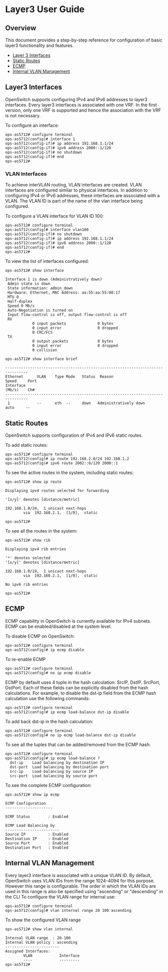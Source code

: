 # Layer3 User Guide

## Overview
This document provides a step-by-step reference for configuration of basic layer3 functionality and features.

* [Layer 3 Interfaces](#layer3-Interfaces)
* [Static Routes](#static-routes)
* [ECMP](#ecmp)
* [Internal VLAN Management](#internal-vlan-management)

## Layer3 Interfaces
OpenSwitch supports configuring IPv4 and IPv6 addresses to layer3 interfaces. Every layer3 interfaces is associated with one VRF. In the first version, only one VRF is supported and hence the association with the VRF is not necessary.

To configure an interface:
```
ops-as5712# configure terminal
ops-as5712(config)# interface 1
ops-as5712(config-if)# ip address 192.168.1.1/24
ops-as5712(config-if)# ipv6 address 2000::1/120
ops-as5712(config-if)# no shutdown
ops-as5712(config-if)# end
ops-as5712#
```
### VLAN Interfaces
To achieve interVLAN routing, VLAN interfaces are created. VLAN interfaces are configured similar to physical interfaces. In addition to configuring IPv4 or IPv6 addresses, these interfaces are associated with a VLAN. The VLAN ID is part of the name of the vlan interface being configured.

To configure a VLAN interface for VLAN ID 100:

```
ops-as5712# configure terminal
ops-as5712(config)# interface vlan100
ops-as5712(config-if)# no shutdown
ops-as5712(config-if)# ip address 192.168.1.1/24
ops-as5712(config-if)# ipv6 address 2000::1/120
ops-as5712(config-if)# end
ops-as5712#
```


To view the list of interfaces configured:
```
ops-as5712# show interface

Interface 1 is down (Administratively down)
 Admin state is down
 State information: admin_down
 Hardware: Ethernet, MAC Address: aa:55:aa:55:00:17
 MTU 0
 Half-duplex
 Speed 0 Mb/s
 Auto-Negotiation is turned on
 Input flow-control is off, output flow-control is off
 RX
            0 input packets              0 bytes
            0 input error                0 dropped
            0 CRC/FCS
 TX
            0 output packets             0 bytes
            0 input error                0 dropped
            0 collision

ops-as5712# show interface brief

--------------------------------------------------------------------------------
Ethernet      VLAN    Type Mode   Status  Reason                   Speed     Port
Interface                                                          (Mb/s)    Ch#
--------------------------------------------------------------------------------
 1            --      eth  --     down   Administratively down     auto     --

```

## Static Routes
OpenSwitch supports configuration of IPv4 and IPv6 static routes.

To add static routes:
```
ops-as5712# configure terminal
ops-as5712(config)# ip route 192.168.2.0/24 192.168.1.2
ops-as5712(config)# ipv6 route 2002::0/120 2000::1
```

To see the active routes in the system, including static routes:
```
ops-as5712# show ip route

Displaying ipv4 routes selected for forwarding

'[x/y]' denotes [distance/metric]

192.168.1.0/24,  1 unicast next-hops
        via  192.168.2.1,  [1/0],  static

ops-as5712#

```
To see all the routes in the system:
```
ops-as5712# show rib

Displaying ipv4 rib entries

'*' denotes selected
'[x/y]' denotes [distance/metric]

192.168.1.0/24,  1 unicast next-hops
        via  192.168.2.1,  [1/0],  static

No ipv6 rib entries

ops-as5712#

```

## ECMP
ECMP capability in OpenSwitch is currently available for IPv4 subnets. ECMP can be enabled/disabled at the system level.

To disable ECMP on OpenSwitch:
```
ops-as5712# configure terminal
ops-as5712(config)# ip ecmp disable
```
To re-enable ECMP
```
ops-as5712# configure terminal
ops-as5712(config)# no ip ecmp disable
```

ECMP by default uses 4 tuple in the hash calculation: SrcIP, DstIP, SrcPort, DstPort. Each of these fields can be explicitly disabled from the hash calculations.
For example, to disable the dst-ip field from the ECMP hash calculation use the following commands:
```
ops-as5712# configure terminal
ops-as5712(config)# ip ecmp load-balance dst-ip disable
```
To add back dst-ip in the hash calculation:
```
ops-as5712# configure terminal
ops-as5712(config)# no ip ecmp load-balance dst-ip disable
```
To see all the tuples that can be added/removed from the ECMP hash:
```
ops-as5712# configure terminal
ops-as5712(config)# ip ecmp load-balance ?
  dst-ip    Load balancing by destination IP
  dst-port  Load balancing by destination port
  src-ip    Load balancing by source IP
  src-port  Load balancing by source port
```

To see the complete ECMP configuration:
```
ops-as5712# show ip ecmp

ECMP Configuration
---------------------

ECMP Status        : Enabled

ECMP Load Balancing by
------------------------
Source IP          : Enabled
Destination IP     : Enabled
Source Port        : Enabled
Destination Port   : Enabled
```

## Internal VLAN Management
Every layer3 interface is associated with a unique VLAN ID. By default, OpenSwitch uses VLAN IDs from the range 1024-4094 for this purpose. However this range is configurable. The order in which the VLAN IDs are used in this range is also be specified using "ascending" or "descending" in the CLI
To configure the VLAN range for internal use:
```
ops-as5712# configure terminal
ops-as5712(config)# vlan internal range 20 100 ascending
```
To show the configured VLAN range
```
ops-as5712# show vlan internal

Internal VLAN range  : 20-100
Internal VLAN policy : ascending
------------------------
Assigned Interfaces:
        VLAN            Interface
        ----            ---------
ops-as5712#

```
